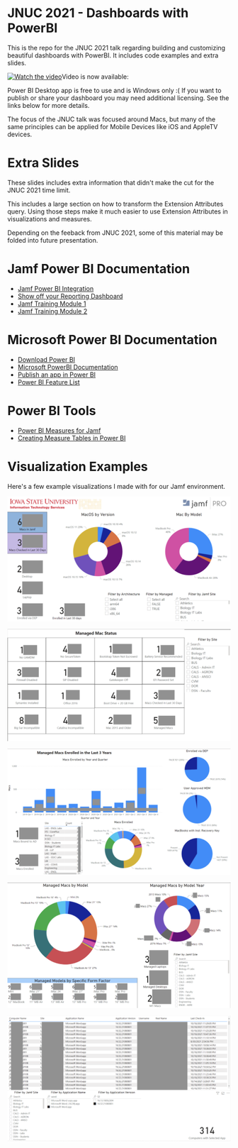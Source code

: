 # JNUC 2021 - Dashboards with PowerBI
 
 This is the repo for the JNUC 2021 talk regarding building and customizing beautiful dashboards with PowerBI. It includes code examples and extra slides. 

 [![Watch the video](https://img.youtube.com/vi/ZfuVAqUmIEw/0.jpg)](https://www.youtube.com/watch?v=ZfuVAqUmIEw)Video is now available:

 Power BI Desktop app is free to use and is Windows only :(  If you want to publish or share your dashboard you may need additional licensing. See the links below for more details.

 The focus of the JNUC talk was focused around Macs, but many of the same principles can be applied for Mobile Devices like iOS and AppleTV devices.

# Extra Slides
These slides includes extra information that didn't make the cut for the JNUC 2021 time limit. 

This includes a large section on how to transform the Extension Attributes query. Using those steps make it much easier to use Extension Attributes in visualizations and measures.

Depending on the feeback from JNUC 2021, some of this material may be folded into future presentation.

# Jamf Power BI Documentation
- [Jamf Power BI Integration](https://marketplace.jamf.com/details/power-bi/jamf.com/support/)
- [Show off your Reporting Dashboard](https://www.jamf.com/jamf-nation/discussions/35614/show-off-your-reporting-dashboard)
- [Jamf Training Module 1](https://www.youtube.com/watch?v=PBsP84G-vtg&list=PLlxHm_Px-Ie2qKoYo3pGxi8F6WSjNeG87&index=10)
- [Jamf Training Module 2](https://www.youtube.com/watch?v=PD5wTxHKCu8&list=PLlxHm_Px-Ie2qKoYo3pGxi8F6WSjNeG87&index=10)

# Microsoft Power BI Documentation
- [Download Power BI](https://www.microsoft.com/en-us/p/power-bi-desktop/9ntxr16hnw1t?activetab=pivot:overviewtab)
- [Microsoft PowerBI Documentation](https://powerbi.microsoft.com/en-us/desktop/)
- [Publish an app in Power BI](https://docs.microsoft.com/en-us/power-bi/collaborate-share/service-create-distribute-apps)
- [Power BI Feature List](https://docs.microsoft.com/en-us/power-bi/consumer/end-user-features)

# Power BI Tools
- [Power BI Measures for Jamf](https://www.slingpine.com/page/5/)
- [Creating Measure Tables in Power BI](https://www.biinsight.com/define-measure-table-power-bi-desktop/)


# Visualization Examples
Here's a few example visualizations I made with for our Jamf environment.  

![Summary](/Visualizations/PowerBI-Summary.png)

![Big Dashboard](/Visualizations/PowerBI-Big-Dashboard.png)

![Enrollments](/Visualizations/PowerBI-Enrollments.png)

![Mac Models](/Visualizations/PowerBI-Mac-Models.png)

![Application Search](/Visualizations/PowerBI-Application-Search.png)